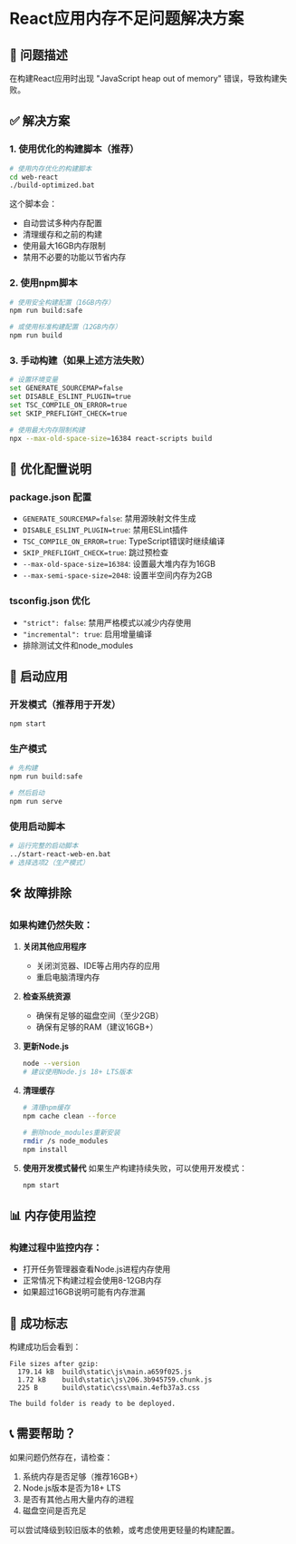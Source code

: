 # React应用内存不足问题解决方案

## 🚨 问题描述
在构建React应用时出现 "JavaScript heap out of memory" 错误，导致构建失败。

## ✅ 解决方案

### 1. 使用优化的构建脚本（推荐）
```bash
# 使用内存优化的构建脚本
cd web-react
./build-optimized.bat
```

这个脚本会：
- 自动尝试多种内存配置
- 清理缓存和之前的构建
- 使用最大16GB内存限制
- 禁用不必要的功能以节省内存

### 2. 使用npm脚本
```bash
# 使用安全构建配置（16GB内存）
npm run build:safe

# 或使用标准构建配置（12GB内存）
npm run build
```

### 3. 手动构建（如果上述方法失败）
```bash
# 设置环境变量
set GENERATE_SOURCEMAP=false
set DISABLE_ESLINT_PLUGIN=true
set TSC_COMPILE_ON_ERROR=true
set SKIP_PREFLIGHT_CHECK=true

# 使用最大内存限制构建
npx --max-old-space-size=16384 react-scripts build
```

## 🔧 优化配置说明

### package.json 配置
- `GENERATE_SOURCEMAP=false`: 禁用源映射文件生成
- `DISABLE_ESLINT_PLUGIN=true`: 禁用ESLint插件
- `TSC_COMPILE_ON_ERROR=true`: TypeScript错误时继续编译
- `SKIP_PREFLIGHT_CHECK=true`: 跳过预检查
- `--max-old-space-size=16384`: 设置最大堆内存为16GB
- `--max-semi-space-size=2048`: 设置半空间内存为2GB

### tsconfig.json 优化
- `"strict": false`: 禁用严格模式以减少内存使用
- `"incremental": true`: 启用增量编译
- 排除测试文件和node_modules

## 🚀 启动应用

### 开发模式（推荐用于开发）
```bash
npm start
```

### 生产模式
```bash
# 先构建
npm run build:safe

# 然后启动
npm run serve
```

### 使用启动脚本
```bash
# 运行完整的启动脚本
../start-react-web-en.bat
# 选择选项2（生产模式）
```

## 🛠️ 故障排除

### 如果构建仍然失败：

1. **关闭其他应用程序**
   - 关闭浏览器、IDE等占用内存的应用
   - 重启电脑清理内存

2. **检查系统资源**
   - 确保有足够的磁盘空间（至少2GB）
   - 确保有足够的RAM（建议16GB+）

3. **更新Node.js**
   ```bash
   node --version
   # 建议使用Node.js 18+ LTS版本
   ```

4. **清理缓存**
   ```bash
   # 清理npm缓存
   npm cache clean --force
   
   # 删除node_modules重新安装
   rmdir /s node_modules
   npm install
   ```

5. **使用开发模式替代**
   如果生产构建持续失败，可以使用开发模式：
   ```bash
   npm start
   ```

## 📊 内存使用监控

### 构建过程中监控内存：
- 打开任务管理器查看Node.js进程内存使用
- 正常情况下构建过程会使用8-12GB内存
- 如果超过16GB说明可能有内存泄漏

## 🎯 成功标志

构建成功后会看到：
```
File sizes after gzip:
  179.14 kB  build\static\js\main.a659f025.js
  1.72 kB    build\static\js\206.3b945759.chunk.js
  225 B      build\static\css\main.4efb37a3.css

The build folder is ready to be deployed.
```

## 📞 需要帮助？

如果问题仍然存在，请检查：
1. 系统内存是否足够（推荐16GB+）
2. Node.js版本是否为18+ LTS
3. 是否有其他占用大量内存的进程
4. 磁盘空间是否充足

可以尝试降级到较旧版本的依赖，或考虑使用更轻量的构建配置。
